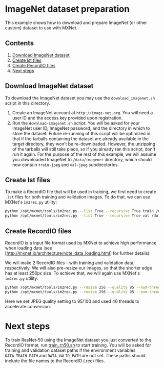 # ImageNet dataset preparation

This example shows how to download and prepare ImageNet (or other custom) dataset to use with MXNet.

## Contents

1. [Download ImageNet dataset](#download-imagenet)
2. [Create lst files](#create-lst-files)
3. [Create RecordIO files](#create-recordio-files)
4. [Next steps](#next-steps)

## Download ImageNet dataset

To download the ImageNet dataset you may use the `download_imagenet.sh` script in this directory.

1. Create an ImageNet account at `http://image-net.org`. You will need a user ID and the access key provided upon registration.
2. Run the `download-imagenet.sh` script. You will be asked for your ImageNet user ID, ImageNet password, and the directory in which to store the dataset. Future re-running of this script will be optimized in that if the tarballs containing the dataset are already available in the target directory, they won't be re-downloaded. However, the unzipping of the tarballs will still take place, so if you already ran this script, don't run it again. For the purpose of the rest of this example, we will assume you downloaded ImageNet to `/data/imagenet` directory, which should now contain `train-jpeg` and `val-jpeg` subdirectories.

## Create lst files

To make a RecordIO file that will be used in training, we first need to create `.lst` files for both training and validation images. To do that, we can use MXNet's `im2rec.py` utility:
```bash
python /opt/mxnet/tools/im2rec.py --list True --recursive True train /data/imagenet/train-jpeg
python /opt/mxnet/tools/im2rec.py --list True --recursive True val /data/imagenet/val-jpeg
```

## Create RecordIO files

RecordIO is a input file format used by MXNet to achieve high performance when loading data (see [http://mxnet.io/architecture/note_data_loading.html] for further details).

We will make 2 RecordIO files - with training and validation data, respectively. We will also pre-resize our images, so that the shorter edge has at least 256px size. To achieve that, we will again use MXNet's `im2rec.py` utility:

```bash
python /opt/mxnet/tools/im2rec.py --resize 256 --quality 95 --num-thread 40 train /data/imagenet/train-jpeg
python /opt/mxnet/tools/im2rec.py --resize 256 --quality 95 --num-thread 40 val /data/imagenet/val-jpeg
```

Here we set JPEG quality setting to 95/100 and used 40 threads to accelerate conversion.

# Next steps

To train ResNet-50 using the ImageNet dataset you just converted to the RecordIO format, run [train_rn50.sh](train_rn50.sh) to start training. You will be asked for training and validation dataset paths if the environment variables `DATA_TRAIN_PATH` and `DATA_VALID_PATH` are not set. These paths should include the file names to the RecordIO (.rec) files.

